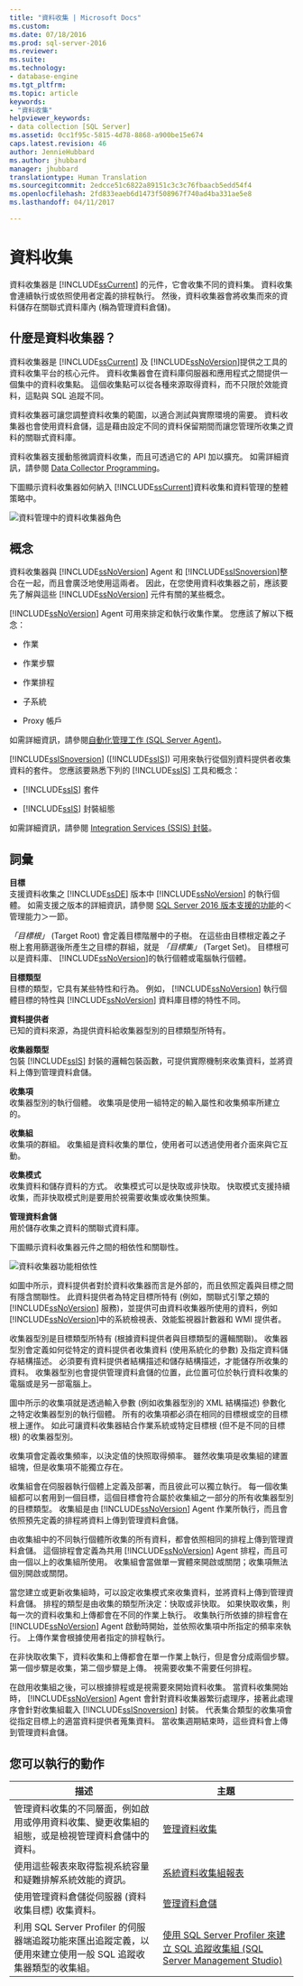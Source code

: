 ```yaml
---
title: "資料收集 | Microsoft Docs"
ms.custom: 
ms.date: 07/18/2016
ms.prod: sql-server-2016
ms.reviewer: 
ms.suite: 
ms.technology:
- database-engine
ms.tgt_pltfrm: 
ms.topic: article
keywords:
- "資料收集"
helpviewer_keywords:
- data collection [SQL Server]
ms.assetid: 0cc1f95c-5815-4d78-8868-a900be15e674
caps.latest.revision: 46
author: JennieHubbard
ms.author: jhubbard
manager: jhubbard
translationtype: Human Translation
ms.sourcegitcommit: 2edcce51c6822a89151c3c3c76fbaacb5edd54f4
ms.openlocfilehash: 2fd833eaeb6d1473f508967f740ad4ba331ae5e8
ms.lasthandoff: 04/11/2017

---
```

# <a name="data-collection"></a>資料收集
  資料收集器是 [!INCLUDE[ssCurrent](../../includes/sscurrent-md.md)] 的元件，它會收集不同的資料集。 資料收集會連續執行或依照使用者定義的排程執行。 然後，資料收集器會將收集而來的資料儲存在關聯式資料庫內 (稱為管理資料倉儲)。  
  
## <a name="what-is-data-collector"></a>什麼是資料收集器？ 
 資料收集器是 [!INCLUDE[ssCurrent](../../includes/sscurrent-md.md)] 及 [!INCLUDE[ssNoVersion](../../includes/ssnoversion-md.md)]提供之工具的資料收集平台的核心元件。 資料收集器會在資料庫伺服器和應用程式之間提供一個集中的資料收集點。 這個收集點可以從各種來源取得資料，而不只限於效能資料，這點與 SQL 追蹤不同。  
  
 資料收集器可讓您調整資料收集的範圍，以適合測試與實際環境的需要。 資料收集器也會使用資料倉儲，這是藉由設定不同的資料保留期間而讓您管理所收集之資料的關聯式資料庫。  
  
 資料收集器支援動態微調資料收集，而且可透過它的 API 加以擴充。 如需詳細資訊，請參閱 [Data Collector Programming](http://msdn.microsoft.com/library/53b4752b-055d-4716-b2bc-75b4cce84101)。  
  
 下圖顯示資料收集器如何納入 [!INCLUDE[ssCurrent](../../includes/sscurrent-md.md)]資料收集和資料管理的整體策略中。  
  
 ![資料管理中的資料收集器角色](../../relational-databases/data-collection/media/datacollectorroleindatastrategy.gif "資料管理中的資料收集器角色")  
  
## <a name="concepts"></a>概念  
 資料收集器與 [!INCLUDE[ssNoVersion](../../includes/ssnoversion-md.md)] Agent 和 [!INCLUDE[ssISnoversion](../../includes/ssisnoversion-md.md)]整合在一起，而且會廣泛地使用這兩者。 因此，在您使用資料收集器之前，應該要先了解與這些 [!INCLUDE[ssNoVersion](../../includes/ssnoversion-md.md)] 元件有關的某些概念。  
  
 [!INCLUDE[ssNoVersion](../../includes/ssnoversion-md.md)] Agent 可用來排定和執行收集作業。 您應該了解以下概念：  
  
-   作業  
  
-   作業步驟  
  
-   作業排程  
  
-   子系統  
  
-   Proxy 帳戶  
  
 如需詳細資訊，請參閱[自動化管理工作 &#40;SQL Server Agent&#41;](http://msdn.microsoft.com/library/541ee5ac-2c9f-4b74-b4f0-13b7bd5920b0)。  
  
 [!INCLUDE[ssISnoversion](../../includes/ssisnoversion-md.md)] ([!INCLUDE[ssIS](../../includes/ssis-md.md)]) 可用來執行從個別資料提供者收集資料的套件。 您應該要熟悉下列的 [!INCLUDE[ssIS](../../includes/ssis-md.md)] 工具和概念：  
  
-   [!INCLUDE[ssIS](../../includes/ssis-md.md)] 套件  
  
-   [!INCLUDE[ssIS](../../includes/ssis-md.md)] 封裝組態  
  
 如需詳細資訊，請參閱 [Integration Services &#40;SSIS&#41; 封裝](../../integration-services/integration-services-ssis-packages.md)。  
  
## <a name="terminology"></a>詞彙  
 **目標**  
 支援資料收集之 [!INCLUDE[ssDE](../../includes/ssde-md.md)] 版本中 [!INCLUDE[ssNoVersion](../../includes/ssnoversion-md.md)] 的執行個體。 如需支援之版本的詳細資訊，請參閱 [SQL Server 2016 版本支援的功能](~/sql-server/editions-and-supported-features-for-sql-server-2016.md)的＜管理能力＞一節。  
  
 *「目標根」* (Target Root) 會定義目標階層中的子樹。 在這些由目標根定義之子樹上套用篩選後所產生之目標的群組，就是 *「目標集」* (Target Set)。 目標根可以是資料庫、 [!INCLUDE[ssNoVersion](../../includes/ssnoversion-md.md)]的執行個體或電腦執行個體。  
  
**目標類型**  
 目標的類型，它具有某些特性和行為。 例如， [!INCLUDE[ssNoVersion](../../includes/ssnoversion-md.md)] 執行個體目標的特性與 [!INCLUDE[ssNoVersion](../../includes/ssnoversion-md.md)] 資料庫目標的特性不同。  
  
 **資料提供者**  
 已知的資料來源，為提供資料給收集器型別的目標類型所特有。  
  
**收集器類型**  
 包裝 [!INCLUDE[ssIS](../../includes/ssis-md.md)] 封裝的邏輯包裝函數，可提供實際機制來收集資料，並將資料上傳到管理資料倉儲。  
  
 **收集項**  
 收集器型別的執行個體。 收集項是使用一組特定的輸入屬性和收集頻率所建立的。  
  
 **收集組**  
 收集項的群組。 收集組是資料收集的單位，使用者可以透過使用者介面來與它互動。  
  
 **收集模式**  
 收集資料和儲存資料的方式。 收集模式可以是快取或非快取。 快取模式支援持續收集，而非快取模式則是要用於視需要收集或收集快照集。  
  
 **管理資料倉儲**  
 用於儲存收集之資料的關聯式資料庫。  
  
 下圖顯示資料收集器元件之間的相依性和關聯性。  
  
 ![資料收集器功能相依性](../../relational-databases/data-collection/media/dc-functional-dependencies.gif "資料收集器功能相依性")  
  
 如圖中所示，資料提供者對於資料收集器而言是外部的，而且依照定義與目標之間有隱含關聯性。 此資料提供者為特定目標所特有 (例如，關聯式引擎之類的 [!INCLUDE[ssNoVersion](../../includes/ssnoversion-md.md)] 服務)，並提供可由資料收集器所使用的資料，例如 [!INCLUDE[ssNoVersion](../../includes/ssnoversion-md.md)]中的系統檢視表、效能監視器計數器和 WMI 提供者。  
  
 收集器型別是目標類型所特有 (根據資料提供者與目標類型的邏輯關聯)。 收集器型別會定義如何從特定的資料提供者收集資料 (使用系統化的參數) 及指定資料儲存結構描述。 必須要有資料提供者結構描述和儲存結構描述，才能儲存所收集的資料。 收集器型別也會提供管理資料倉儲的位置，此位置可位於執行資料收集的電腦或是另一部電腦上。  
  
 圖中所示的收集項就是透過輸入參數 (例如收集器型別的 XML 結構描述) 參數化之特定收集器型別的執行個體。 所有的收集項都必須在相同的目標根或空的目標根上運作。 如此可讓資料收集器結合作業系統或特定目標根 (但不是不同的目標根) 的收集器型別。  
  
 收集項會定義收集頻率，以決定值的快照取得頻率。 雖然收集項是收集組的建置組塊，但是收集項不能獨立存在。  
  
 收集組會在伺服器執行個體上定義及部署，而且彼此可以獨立執行。 每一個收集組都可以套用到一個目標，這個目標會符合屬於收集組之一部分的所有收集器型別的目標類型。 收集組是由 [!INCLUDE[ssNoVersion](../../includes/ssnoversion-md.md)] Agent 作業所執行，而且會依照預先定義的排程將資料上傳到管理資料倉儲。  
  
 由收集組中的不同執行個體所收集的所有資料，都會依照相同的排程上傳到管理資料倉儲。 這個排程會定義為共用 [!INCLUDE[ssNoVersion](../../includes/ssnoversion-md.md)] Agent 排程，而且可由一個以上的收集組所使用。 收集組會當做單一實體來開啟或關閉；收集項無法個別開啟或關閉。  
  
 當您建立或更新收集組時，可以設定收集模式來收集資料，並將資料上傳到管理資料倉儲。 排程的類型是由收集的類型所決定：快取或非快取。 如果快取收集，則每一次的資料收集和上傳都會在不同的作業上執行。 收集執行所依據的排程會在 [!INCLUDE[ssNoVersion](../../includes/ssnoversion-md.md)] Agent 啟動時開始，並依照收集項中所指定的頻率來執行。 上傳作業會根據使用者指定的排程執行。  
  
 在非快取收集下，資料收集和上傳都會在單一作業上執行，但是會分成兩個步驟。 第一個步驟是收集，第二個步驟是上傳。 視需要收集不需要任何排程。  
  
 在啟用收集組之後，可以根據排程或是視需要來開始資料收集。 當資料收集開始時， [!INCLUDE[ssNoVersion](../../includes/ssnoversion-md.md)] Agent 會針對資料收集器繁衍處理序，接著此處理序會針對收集組載入 [!INCLUDE[ssISnoversion](../../includes/ssisnoversion-md.md)] 封裝。 代表集合類型的收集項會從指定目標上的適當資料提供者蒐集資料。 當收集週期結束時，這些資料會上傳到管理資料倉儲。  
  
## <a name="things-you-can-do"></a>您可以執行的動作  
  
|描述|主題|  
|----------------------|-----------|  
|管理資料收集的不同層面，例如啟用或停用資料收集、變更收集組的組態，或是檢視管理資料倉儲中的資料。|[管理資料收集](../../relational-databases/data-collection/manage-data-collection.md)|  
|使用這些報表來取得監視系統容量和疑難排解系統效能的資訊。|[系統資料收集組報表](../../relational-databases/data-collection/system-data-collection-set-reports.md)|  
|使用管理資料倉儲從伺服器 (資料收集目標) 收集資料。|[管理資料倉儲](../../relational-databases/data-collection/management-data-warehouse.md)| 
|利用 SQL Server Profiler 的伺服器端追蹤功能來匯出追蹤定義，以便用來建立使用一般 SQL 追蹤收集器類型的收集組。| [使用 SQL Server Profiler 來建立 SQL 追蹤收集組 (SQL Server Management Studio)](https://msdn.microsoft.com/library/cc645955(v=sql.130).aspx)
  
  



